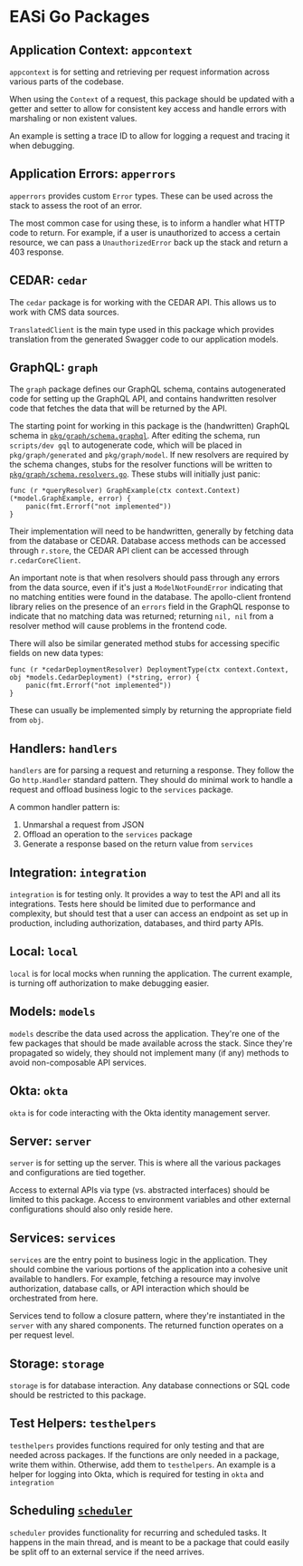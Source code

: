 # EASi Go Packages

## Application Context: `appcontext`

`appcontext` is for setting
and retrieving
per request information
across various parts of the codebase.

When using the `Context` of a request,
this package should be updated
with a getter and setter
to allow for consistent key access
and handle errors with marshaling
or non existent values.

An example is setting a trace ID
to allow for logging a request
and tracing it when debugging.

## Application Errors: `apperrors`

`apperrors` provides custom `Error` types.
These can be used across the stack
to assess the root of an error.

The most common case for using these,
is to inform a handler what HTTP code to return.
For example,
if a user is unauthorized to access a certain resource,
we can pass a `UnauthorizedError` back up the stack
and return a 403 response.

## CEDAR: `cedar`

The `cedar` package is for working with the CEDAR API.
This allows us to work with CMS data sources.

`TranslatedClient` is the main type used in this package
which provides translation from the generated Swagger code
to our application models.

## GraphQL: `graph`

The `graph` package defines our GraphQL schema, contains autogenerated code for setting up the GraphQL API, and contains handwritten resolver code that fetches the data that will be returned by the API.

The starting point for working in this package is the (handwritten) GraphQL schema in [`pkg/graph/schema.graphql`](./graph/schema.graphql). After editing the schema, run `scripts/dev gql` to autogenerate code, which will be placed in `pkg/graph/generated` and `pkg/graph/model`. If new resolvers are required by the schema changes, stubs for the resolver functions will be written to [`pkg/graph/schema.resolvers.go`](./graph/schema.resolvers.go). These stubs will initially just panic:
```
func (r *queryResolver) GraphExample(ctx context.Context) (*model.GraphExample, error) {
	panic(fmt.Errorf("not implemented"))
}
```
Their implementation will need to be handwritten, generally by fetching data from the database or CEDAR. Database access methods can be accessed through `r.store`, the CEDAR API client can be accessed through `r.cedarCoreClient`.

An important note is that when resolvers should pass through any errors from the data source, even if it's just a `ModelNotFoundError` indicating that no matching entities were found in the database. The apollo-client frontend library relies on the presence of an `errors` field in the GraphQL response to indicate that no matching data was returned; returning `nil, nil` from a resolver method will cause problems in the frontend code.

There will also be similar generated method stubs for accessing specific fields on new data types:
```
func (r *cedarDeploymentResolver) DeploymentType(ctx context.Context, obj *models.CedarDeployment) (*string, error) {
	panic(fmt.Errorf("not implemented"))
}
```
These can usually be implemented simply by returning the appropriate field from `obj`.

## Handlers: `handlers`

`handlers` are for parsing a request and returning a response.
They follow the Go `http.Handler` standard pattern.
They should do minimal work to handle a request
and offload business logic to the `services` package.

A common handler pattern is:

1. Unmarshal a request from JSON
2. Offload an operation to the `services` package
3. Generate a response based on the return value from `services`

## Integration: `integration`

`integration` is for testing only.
It provides a way to test the API
and all its integrations.
Tests here should be limited due to performance and complexity,
but should test that a user can access an endpoint
as set up in production,
including authorization, databases, and third party APIs.

## Local: `local`

`local` is for local mocks when running the application.
The current example,
is turning off authorization to make debugging easier.

## Models: `models`

`models` describe the data used across the application.
They're one of the few packages
that should be made available across the stack.
Since they're propagated so widely,
they should not implement many (if any) methods
to avoid non-composable API services.

## Okta: `okta`

`okta` is for code interacting with the Okta identity management server.

## Server: `server`

`server` is for setting up the server.
This is where all the various packages
and configurations are tied together.

Access to external APIs via type (vs. abstracted interfaces)
should be limited to this package.
Access to environment variables and other external configurations
should also only reside here.

## Services: `services`

`services` are the entry point to business logic in the application.
They should combine the various portions of the application
into a cohesive unit available to handlers.
For example,
fetching a resource may involve authorization,
database calls,
or API interaction
which should be orchestrated from here.

Services tend to follow a closure pattern,
where they're instantiated in the `server`
with any shared components.
The returned function operates on a per request level.

## Storage: `storage`

`storage` is for database interaction.
Any database connections or SQL code
should be restricted to this package.

## Test Helpers: `testhelpers`

`testhelpers` provides functions required for only testing
and that are needed across packages.
If the functions are only needed in a package,
write them within.
Otherwise, add them to `testhelpers`.
An example is a helper for logging into Okta,
which is required for testing in `okta` and `integration`

## Scheduling [`scheduler`](/pkg/scheduler/scheduling.md)

`scheduler` provides functionality for recurring and scheduled tasks.
It happens in the main thread, and is meant to be a package that could
easily be split off to an external service if the need arrives.
